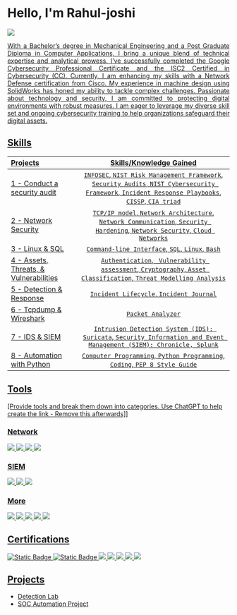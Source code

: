 
# Hello, I'm Rahul-joshi
<a href="https://www.linkedin.com/in/rahul-joshi-a48b792b0?utm_source=share&utm_campaign=share_via&utm_content=profile&utm_medium=android_app"><img src="https://img.shields.io/badge/-LinkedIn-0072b1?&style=for-the-badge&logo=linkedin&logoColor=white" /></a>
<a href="">

<p align="justify">
With a Bachelor’s degree in Mechanical Engineering and a Post Graduate Diploma in Computer Applications, I bring a unique blend of technical expertise and analytical prowess. I’ve successfully completed the Google Cybersecurity Professional Certificate and the ISC2 Certified in Cybersecurity (CC). Currently, I am enhancing my skills with a Network Defense certification from Cisco.
My experience in machine design using SolidWorks has honed my ability to tackle complex challenges. Passionate about technology and security, I am committed to protecting digital environments with robust measures. I am eager to leverage my diverse skill set and ongoing cybersecurity training to help organizations safeguard their digital assets.
<p/>
    
<!---## Objective
[Provide Objective - Remove this afterwards]]

My journey in computer science has led me to develop a passion for cybersecurity, and I am now eager to transition into this field, specifically aiming to join a Security Operations Center (SOC) as a Tier 1 Analyst.
--->
## Skills
| Projects | Skills/Knowledge Gained | 
| :--- |:---:|
| [1](*LINK*) - Conduct a security audit | `INFOSEC`, `NIST Risk Management Framework`, `Security Audits`, `NIST Cybersecurity Framework`, `Incident Response Playbooks`, `CISSP`, `CIA triad` |
| [2](*LINK*) - Network Security | `TCP/IP model`,  `Network Architecture`, `Network Communication`, `Security Hardening`, `Network Security`, `Cloud Networks` | 
| [3](*LINK*) - Linux & SQL | `Command-line Interface`, `SQL`, `Linux`, `Bash` | 
| [4](*LINK*) - Assets, Threats, & Vulnerabilities | `Authentication`, ` Vulnerability assessment`, `Cryptography`, `Asset Classification`, `Threat Modelling Analysis`|
| [5](*LINK*) - Detection & Response | `Incident Lifecycle`, `Incident Journal` |
| [6](*LINK*) - Tcpdump & Wireshark | `Packet Analyzer` | 
| [7](*LINK*) - IDS & SIEM | `Intrusion Detection System (IDS): Suricata`, `Security Information and Event Management (SIEM): Chronicle, Splunk` |
| [8](*LINK*) - Automation with Python | `Computer Programming`, `Python Programming`, `Coding`, `PEP 8 Style Guide`| 



## Tools
[Provide tools and break them down into categories. Use ChatGPT to help create the link - Remove this afterwards]]

### Network
<div>
    <img src="https://img.shields.io/badge/-Wireshark-1679A7?&style=for-the-badge&logo=Wireshark&logoColor=white" />
    <img src="https://img.shields.io/badge/-Suricata-EF3B2D?&style=for-the-badge&logo=Suricata&logoColor=white" />
    <!---<img src="https://img.shields.io/badge/-Zeek-777BB4?&style=for-the-badge&logo=Zeek&logoColor=white" />--->
    <img src="https://img.shields.io/badge/-Tcpdump-007CBA?&style=for-the-badge&logo=Tcpdump&logoColor=white" />
    <img src="https://img.shields.io/badge/-Nmap-005571?&style=for-the-badge&logo=Elastic&logo=Nmap&logoColor=white" />


</div>

### SIEM
<div>
    <img src="https://img.shields.io/badge/-Microsoft_Sentinel-0078D4?&style=for-the-badge&logo=Microsoft&logoColor=white" />
    <img src="https://img.shields.io/badge/-Splunk-000000?&style=for-the-badge&logo=Splunk&logoColor=white" />
    <img src="https://img.shields.io/badge/-Elastic-005571?&style=for-the-badge&logo=Elastic&logoColor=white" />
</div>

### More 
<div>
    <img src="https://img.shields.io/badge/-Metasploit-007BFF?&style=for-the-badge&logo=Metasploit&logoColor=white" />  
    <img src="https://img.shields.io/badge/-SQL-008080?&style=for-the-badge&logo=PostgreSQL&logoColor=white" />
    <img src="https://img.shields.io/badge/-VirtualBox-FFF5EE?&style=for-the-badge&logo=VirtualBox&logoColor=black" />
    <img src="https://img.shields.io/badge/-Python-191970?&style=for-the-badge&logo=Python&logoColor=white" />
    <img src="https://img.shields.io/badge/-Nessus-007BFF?&style=for-the-badge&logo=Nessus&logoColor=white" />
    


    
   <!--- <img src="https://img.shields.io/badge/-Microsoft_Defender_for_Endpoint-00A4EF?&style=for-the-badge&logo=Microsoft&logoColor=white" />
    <img src="https://img.shields.io/badge/-Velociraptor-4B275F?&style=for-the-badge&logo=Velociraptor&logoColor=white" />
</div>--->


## Certifications
<div>
<img alt="Static Badge" src="https://img.shields.io/badge/Cyber_Cert-black?style=for-the-badge&logo=google&logoSize=amg&labelColor=green">
<img alt="Static Badge" src="https://img.shields.io/badge/CC-geen?style=for-the-badge&logo=isc2&logoColor=%23FFFFFF&logoSize=auto&labelColor=green">

<img src="https://img.shields.io/badge/-Security%2B-FF0000?&style=for-the-badge&logo=CompTIA&logoColor=white" />
<img src="https://img.shields.io/badge/-Network%2B-007ACC?&style=for-the-badge&logo=CompTIA&logoColor=white" />
<img src="https://img.shields.io/badge/-A%2B-4D4D4D?&style=for-the-badge&logo=CompTIA&logoColor=white" />
<img src="https://img.shields.io/badge/-CDSA-006400?&style=for-the-badge&logoColor=white" />
<img src="https://img.shields.io/badge/-CCD-000080?&style=for-the-badge&logoColor=white" />
</div>

## Projects
- Detection Lab
- SOC Automation Project

  
<!---
Store_room
  | Skill                              | Associated Project         |
|------------------------------------|----------------------------|
| Conduct a security audits          | <a href="https://google.com">Detection Lab</a>|
| Network Security                   | <a href="https://google.com">Detection Lab</a>|
| Linux & SQL                        | SOC Automation Lab|
| Assets, Threats, & Vulnerabilities | SOC Automation Lab|
| Detection & Response               | SOC Automation Lab|
| Tcpdump & Wireshark                | SOC Automation Lab|
| IDS & SIEM                         | SOC Automation Lab|
| Tcpdump & Wireshar                 | SOC Automation Lab|
  --->

